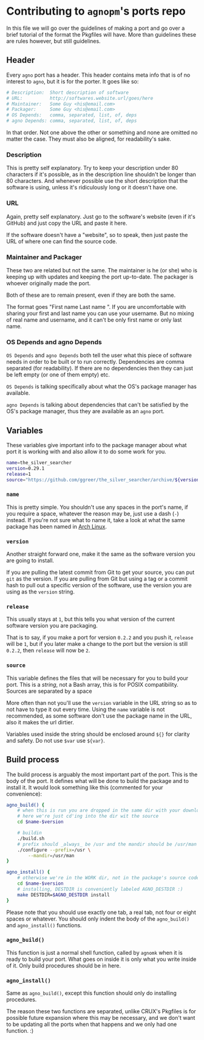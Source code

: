 # Contributing to `agnopm`'s ports repo

In this file we will go over the guidelines of making a port and go over a brief
tutorial of the format the Pkgfiles will have.  More than guidelines these are
rules however, but still guidelines.

## Header

Every `agno` port has a header.  This header contains meta info that is of no
interest to `agno`, but it is for the porter.  It goes like so:

``` sh
# Description:  Short description of software
# URL:          http://softwares.website.url/goes/here
# Maintainer:   Some Guy <his@email.com>
# Packager:     Some Guy <his@email.com>
# OS Depends:   comma, separated, list, of, deps
# agno Depends: comma, separated, list, of, deps
```

In that order.  Not one above the other or something and none are omitted no
matter the case.  They must also be aligned, for readability's sake.

### Description

This is pretty self explanatory.  Try to keep your description under 80
characters if it's possible, as in the description line shouldn't be longer than
80 characters.  And whenever possible use the short description that the
software is using, unless it's ridiculously long or it doesn't have one.

### URL

Again, pretty self explanatory.  Just go to the software's website (even if it's
GitHub) and just copy the URL and paste it here.

If the software doesn't have a "website", so to speak, then just paste the URL
of where one can find the source code.

### Maintainer and Packager

These two are related but not the same.  The maintainer is he (or she) who is
keeping up with updates and keeping the port up-to-date.  The packager is
whoever originally made the port.

Both of these are to remain present, even if they are both the same.

The format goes "First name Last name <some at email dot com>".  If you are
uncomfortable with sharing your first and last name you can use your username.
But no mixing of real name and username, and it can't be only first name or only
last name.

### OS Depends and agno Depends

`OS Depends` and `agno Depends` both tell the user what this piece of software
needs in order to be built or to run correctly.  Dependencies are comma
separated (for readability).  If there are no dependencies then they can just be
left empty (or one of them empty) etc.

`OS Depends` is talking specifically about what the OS's package manager has
available.

`agno Depends` is talking about dependencies that can't be satisfied by the OS's
package manager, thus they are available as an `agno` port.

## Variables

These variables give important info to the package manager about what port it is
working with and also allow it to do some work for you.

``` sh
name=the_silver_searcher
version=0.29.1
release=1
source="https://github.com/ggreer/the_silver_searcher/archive/${version}.tar.gz"
```

### `name`

This is pretty simple.  You shouldn't use any spaces in the port's name, if you
require a space, whatever the reason may be, just use a dash (`-`) instead.  If
you're not sure what to name it, take a look at what the same package has been
named in [Arch Linux][al].

[al]: https://www.archlinux.org

### `version`

Another straight forward one, make it the same as the software version you are
going to install.

If you are pulling the latest commit from Git to get your source, you can put
`git` as the version.  If you are pulling from Git but using a tag or a commit
hash to pull out a specific version of the software, use the version you are
using as the `version` string.

### `release`

This usually stays at `1`, but this tells you what version of the current
software version you are packaging.

That is to say, if you make a port for version `0.2.2` and you push it,
`release` will be `1`, but if you later make a change to the port but the
version is still `0.2.2`, then `release` will now be `2`.

### `source`

This variable defines the files that will be necessary for you to build your
port.  This is a *string*, not a Bash array, this is for POSIX compatibility.
Sources are separated by a space

More often than not you'll use the `version` variable in the URL string so as to
not have to type it out every time.  Using the `name` variable is not
recommended, as some software don't use the package name in the URL, also it
makes the url dirtier.

Variables used inside the string should be enclosed around `${}` for clarity and
safety.  Do not use `$var` use `${var}`.

## Build process

The build process is arguably the most important part of the port.  This is the
body of the port.  It defines what will be done to build the package and to
install it.  It would look something like this (commented for your convenience):

``` sh
agno_build() {
	# when this is run you are dropped in the same dir with your downloaded files so
	# here we're just cd'ing into the dir wit the source
	cd $name-$version

	# buildin
	./build.sh
	# prefix should _always_ be /usr and the mandir should be /usr/man
	./configure --prefix=/usr \
		--mandir=/usr/man
}

agno_install() {
	# otherwise we're in the WORK dir, not in the package's source code dir
	cd $name-$version
	# installing, DESTDIR is conveniently labeled AGNO_DESTDIR :)
	make DESTDIR=$AGNO_DESTDIR install
}
```

Please note that you should use exactly one tab, a real tab, not four or eight
spaces or whatever.  You should only indent the body of the `agno_build()` and
`agno_install()` functions.

### `agno_build()`

This function is just a normal shell function, called by `agnomk` when it is
ready to build your port.  What goes on inside it is only what you write inside
of it.  Only build procedures should be in here.

### `agno_install()`

Same as `agno_build()`, except this function should only do installing
procedures.

The reason these two functions are separated, unlike CRUX's Pkgfiles is for
possible future expansion where this may be necessary, and we don't want to be
updating all the ports when that happens and we only had one function.  :)
